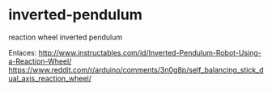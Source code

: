 # inverted-pendulum
reaction wheel inverted pendulum

Enlaces:
http://www.instructables.com/id/Inverted-Pendulum-Robot-Using-a-Reaction-Wheel/
https://www.reddit.com/r/arduino/comments/3n0g8p/self_balancing_stick_dual_axis_reaction_wheel/
